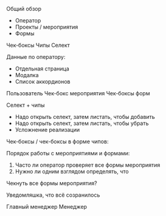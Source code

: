 
Общий обзор
- Оператор
- Проекты / мероприятия
- Формы

Чек-боксы 
Чипы
Селект


Данные по оператору:
- Отдельная страница
- Модалка
- Список аккордионов


Пользователь
Чек-бокс мероприятия
Чек-боксы форм


Селект + чипы
- Надо открыть селект, затем листать, чтобы добавить
- Надо открыть селект, затем листать, чтобы убрать
- Усложнение реализации

Чек-боксы / чек-боксы в форме чипов:


Порядок работы с мероприятиями и формами:
1. Часто ли оператор проверяет все формы мероприятия
2. Нужно ли одним взглядом определять, что 


Чекнуть все формы мероприятия?


Уведомляшка, что всё созранилось




Главный менеджер
Менеджер